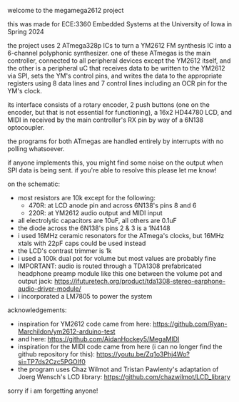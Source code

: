 welcome to the megamega2612 project

this was made for ECE:3360 Embedded Systems at the University of Iowa in Spring 2024

the project uses 2 ATmega328p ICs to turn a YM2612 FM synthesis IC into a 6-channel polyphonic synthesizer. 
one of these ATmegas is the main controller, connected to all peripheral devices except the YM2612 itself,
and the other is a peripheral uC that receives data to be written to the YM2612 via SPI, sets the YM's control pins, 
and writes the data to the appropriate registers using 8 data lines and 7 control lines including an OCR pin for the YM's clock.

its interface consists of a rotary encoder, 2 push buttons (one on the encoder, but that is not essential for functioning),
a 16x2 HD44780 LCD, and MIDI in received by the main controller's RX pin by way of a 6N138 optocoupler.

the programs for both ATmegas are handled entirely by interrupts with no polling whatsoever.

if anyone implements this, you might find some noise on the output when SPI data is being sent.  if you're able to resolve this please let me know!

on the schematic:

- most resistors are 10k except for the following:
  - 470R: at LCD anode pin and across 6N138's pins 8 and 6
  - 220R: at YM2612 audio output and MIDI input
- all electrolytic capacitors are 10uF, all others are 0.1uF
- the diode across the 6N138's pins 2 & 3 is a 1N4148
- i used 16MHz ceramic resonators for the ATmega's clocks, but 16MHz xtals with 22pF caps could be used instead
- the LCD's contrast trimmer is 1k
- i used a 100k dual pot for volume but most values are probably fine
- IMPORTANT: audio is routed through a TDA1308 prefabricated headphone preamp module like this one between the volume pot and output jack:
  https://ifuturetech.org/product/tda1308-stereo-earphone-audio-driver-module/
- i incorporated a LM7805 to power the system

acknowledgements:
- inspiration for YM2612 code came from here: https://github.com/Ryan-Marchildon/ym2612-arduino-test
- and here: https://github.com/AidanHockey5/MegaMIDI
- inspiration for the MIDI code came from here (i can no longer find the github repository for this): 
https://youtu.be/Zq1o3Phj4Wo?si=TP7ds2Czc5PGOIf0
- the program uses Chaz Wilmot and Tristan Pawlenty's adaptation of Joerg Wensch's LCD library: 
https://github.com/chazwilmot/LCD_library

sorry if i am forgetting anyone!
